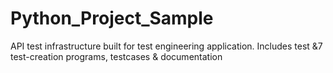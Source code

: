 # Python_Project_Sample
API test infrastructure built for test engineering application.  Includes test &amp;7 test-creation programs, testcases &amp; documentation
